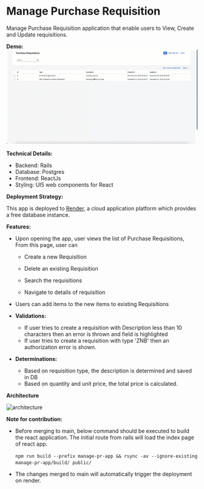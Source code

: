 # Manage Purchase Requisition
Manage Purchase Requisition application that enable users to View, Create and Update requisitions.

**Demo:**
![demo](demo/demo.gif)

**Technical Details:**

- Backend: Rails 
- Database: Postgres
- Frontend: ReactJs
- Styling:  UI5 web components for React

**Deployment Strategy:**

This app is deployed to [Render](https://render.com/), a cloud application platform which provides a free database instance.

**Features:**

- Upon opening the app, user views the list of Purchase Requisitions, From this page, user can

  - Create a new Requisition

  - Delete an existing Requisition

  - Search the requisitions

  - Navigate to details of requisition

- Users can add items to the new items to existing Requisitions

- **Validations:**

  - If user tries to create a requisition with Description less than 10 characters then an error is thrown and field is highlighted
  - If user tries to create a requisition with type 'ZNB' then an authorization error is shown.

- **Determinations:**

  - Based on requisition type, the description is determined and saved in DB
  - Based on quantity and unit price, the total price is calculated.

**Architecture**

![architecture](ArchitectureFlow.jpg)

**Note for contribution:**

- Before merging to main, below command should be executed to build the react application. The initial route from rails will load the index page of react app.

  `npm run build --prefix manage-pr-app && rsync -av --ignore-existing manage-pr-app/build/ public/`

- The changes merged to main will automatically trigger the deployment on render.
